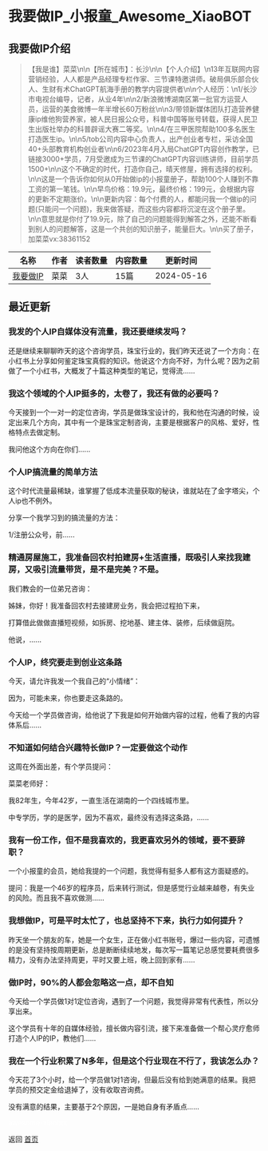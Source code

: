 # 我要做IP_小报童_Awesome_XiaoBOT

## 我要做IP介绍
> 【我是谁】菜菜\n\n【所在城市】：长沙\n\n【个人介绍】\n13年互联网内容营销经验，人人都是产品经理专栏作家、三节课特邀讲师。破局俱乐部合伙人、生财有术ChatGPT航海手册的教学内容提供者\n\n个人经历：\n1/长沙市电视台编导，记者，从业4年\n\n2/新浪微博湖南区第一批官方运营人员，运营的美食微博一年半增长60万粉丝\n\n3/带领新媒体团队打造营养健康ip维他狗营养家，被人民日报公众号，科普中国等账号转载，获得人民卫生出版社举办的科普辟谣大赛二等奖。\n\n4/在三甲医院帮助100多名医生打造医生ip。\n\n5/tob公司内容中心负责人，出产创业者专栏，采访全国40+头部教育机构创业者\n\n6/2023年4月入局ChatGPT内容创作教学，已链接3000+学员，7月受邀成为三节课的ChatGPT内容训练讲师，目前学员1500+\n\n这个不确定的时代，打造你自己，晴天修屋，拥有选择的权利。\n\n这是一个告诉你如何从0开始做ip的小报童册子，帮助100个人赚到不靠工资的第一笔钱。\n\n早鸟价格：19.9元，最终价格：199元，会根据内容的更新不定期涨价。\n\n更新内容：每个付费的人，都能问我一个做ip的问题(只能问一个问题)，我来做答疑，而这些内容都将沉淀在这个册子里。\n\n意思就是你付了19.9元，除了自己的问题能得到解答之外，还能不断看到别人的问题解答，这是一个共创的知识册子，能量巨大。\n\n买了册子，加菜菜vx:38361152  
  


|名称|作者|读者数量|内容数量|更新时间|
|---|---|---|---|---|
|[我要做IP](https://xiaobot.net/p/38361152?refer=9c3f1c95-a052-465a-9902-f6d75080262a)|菜菜|3人|15篇|2024-05-16|

## 最近更新
### 我发的个人IP自媒体没有流量，我还要继续发吗？

还是继续来聊聊昨天的这个咨询学员，珠宝行业的，我们昨天还说了一个方向：在小红书上分享如何鉴定珠宝真假的知识。他说这个方向不好，为什么呢？因为之前做了一个小红书，大概发了十篇这种类型的笔记，觉得流......

### 我这个领域的个人IP挺多的，太卷了，我还有做的必要吗？

今天接到一个一对一的定位咨询，学员是做珠宝设计的，我和他在沟通的时候，设定出来几个方向，其中有一个是珠宝定制咨询，主要是根据客户的风格、爱好，性格特点去做定制。

我问他这个方向在你们......

### 个人IP搞流量的简单方法

这个时代流量最稀缺，谁掌握了低成本流量获取的秘诀，谁就站在了金字塔尖，个人ip也不例外。

分享一个我学习到的搞流量的方法：

1/注册公众号，前......

### 精通房屋施工，我准备回农村拍建房+生活直播，既吸引人来找我建房，又吸引流量带货，是不是完美？不是。

我们教会的一位弟兄咨询：

姊妹，你好！我准备回农村去接建房业务，我会把过程拍下来，

打算借此做做直播短视频，如拆房、挖地基、建主体、装修，后续做庭院。

他说，......

### 个人IP，终究要走到创业这条路

今天，请允许我发一个我自己的“小情绪”：

因为，可能未来，你也要走这条路的。

今天给一个学员做咨询，给他说了下我是如何开始做内容的过程，他看了我的内容体系后......

### 不知道如何结合兴趣特长做IP？一定要做这个动作

这周在外面出差，有个学员提问：

菜菜老师好：

我82年生，今年42岁，一直生活在湖南的一个四线城市里。

中专学历，学的是医学，因为不喜欢，最终没有选择这条路，......

### 我有一份工作，但不是我喜欢的，我更喜欢另外的领域，要不要辞职？

一个小报童的会员，她给我提的一个问题，我觉得有挺多人都有这方面疑惑的。

提问：我是一个46岁的程序员，后来转行测试，但是感觉行业越来越卷，有失业的风险。而且我不喜欢做测......

### 我想做IP，可是平时太忙了，也总坚持不下来，执行力如何提升？

昨天坐一个朋友的车，她是一个女生，正在做小红书账号，爆过一些内容，可遗憾的是没有坚持按周期更新，总是断断续续地发，每次写一篇笔记总感觉要耗费很多精力，没有办法坚持周更，平时又要上班，晚上回到家有......

### 做IP时，90%的人都会忽略这一点，却不自知

今天给一个学员做1对1定位咨询，遇到了一个问题，我觉得非常有代表性，所以分享出来。

这个学员有十年的自媒体经验，擅长做内容引流，接下来准备做一个帮心灵疗愈师打造个人IP的IP，教他们......

### 我在一个行业积累了N多年，但是这个行业现在不行了，我该怎么办？

今天花了3个小时，给一个学员做1对1咨询，但最后没有给到她满意的结果。我把学员的预交定金给退掉了，没有收取咨询费。

没有满意的结果，主要基于2个原因，一是她自身有矛盾点......


<a href="https://github.com/Reno9527/awesome-xiaobot" style="color: white; text-decoration: none;">awesome-xiaobot</a>

返回 [首页](../README.md)
